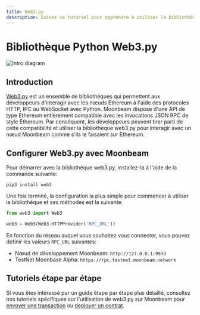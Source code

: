```yaml
---
title: Web3.py
description: Suivez ce tutoriel pour apprendre à utiliser la bibliothèque Python Ethereum Web3 pour déployer des contrats intelligents Solidity sur Moonbeam.
---
```

# Bibliothèque Python Web3.py
![Intro diagram](/images/integrations/integrations-web3py-banner.png)

## Introduction

[Web3.py](https://web3py.readthedocs.io/) est un ensemble de bibliothèques qui permettent aux développeurs d'interagir avec les nœuds Ethereum à l'aide des protocoles HTTP, IPC ou WebSocket avec Python. Moonbeam dispose d'une API de type Ethereum entièrement compatible avec les invocations JSON RPC de style Ethereum. Par conséquent, les développeurs peuvent tirer parti de cette compatibilité et utiliser la bibliothèque web3.py pour interagir avec un nœud Moonbeam comme s'ils le faisaient sur Ethereum.

## Configurer Web3.py avec Moonbeam

Pour démarrer avec la bibliothèque web3.py, installez-la à l'aide de la commande suivante:

```
pip3 install web3
```

Une fois terminé, la configuration la plus simple pour commencer à utiliser la bibliothèque et ses méthodes est la suivante:

```py
from web3 import Web3

web3 = Web3(Web3.HTTPProvider('RPC_URL'))
```

En fonction du réseau auquel vous souhaitez vous connecter, vous pouvez définir les valeurs `RPC_URL` suivantes:

 - Nœud de développement Moonbeam: `http://127.0.0.1:9933`
 - TestNet Moonbase Alpha: `https://rpc.testnet.moonbeam.network`

## Tutoriels étape par étape

Si vous êtes intéressé par un guide étape par étape plus détaillé, consultez nos tutoriels spécifiques sur l'utilisation de web3.py sur Moonbeam pour  [envoyer une transaction](/getting-started/local-node/send-transaction/) ou [deployer un contrat](/getting-started/local-node/deploy-contract/).

